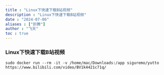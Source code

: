 ```yaml
---
title : "Linux下快速下载B站视频"
description : "Linux下快速下载B站视频"
date : "2024-07-06"
aliases : ["折腾"]
author : "飞天"
toc : true
---
```




### Linux下快速下载B站视频

```
sudo docker run --rm -it -v /home/mac/Downloads:/app siguremo/yutto https://www.bilibili.com/video/BV1k4421c71q/
```



